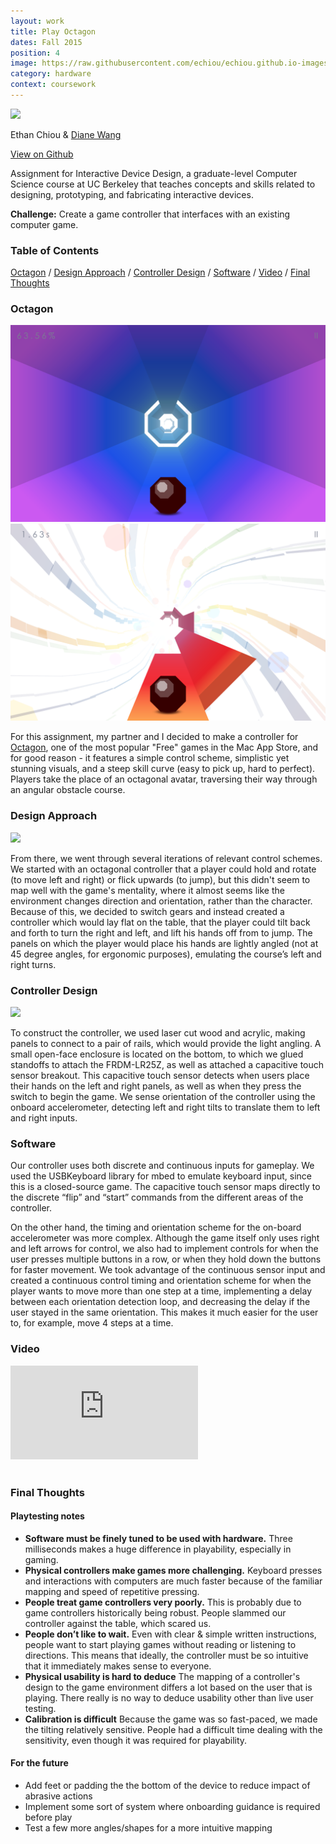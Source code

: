 ```yaml
---
layout: work
title: Play Octagon
dates: Fall 2015
position: 4
image: https://raw.githubusercontent.com/echiou/echiou.github.io-images/master/Work/IDD/Play-Octagon-1.jpg
category: hardware
context: coursework
---
```

![][octagon-1]

Ethan Chiou & [Diane Wang](http://diane.io)

<a href="https://github.com/dianecw/idd-play-octagon">View on Github <span class="fa fa-long-arrow-right"></span></a>

Assignment for Interactive Device Design, a graduate-level Computer Science course at UC Berkeley that teaches concepts and skills related to designing, prototyping, and fabricating interactive devices.

**Challenge:** Create a game controller that interfaces with an existing computer game.

### Table of Contents

[Octagon](#octagon)
/
[Design Approach](#design-approach)
/
[Controller Design](#controller-design)
/
[Software](#software)
/
[Video](#video)
/
[Final Thoughts](#final-thoughts)

### Octagon

<div class="double-photo">
  <img class="double-left" src="https://raw.githubusercontent.com/echiou/echiou.github.io-images/master/Work/IDD/Play-Octagon-4.png"><img class="double-right" src="https://raw.githubusercontent.com/echiou/echiou.github.io-images/master/Work/IDD/Play-Octagon-5.png">
</div>

For this assignment, my partner and I decided to make a controller for [Octagon](http://www.octagongame.com), one of the most popular "Free" games in the Mac App Store, and for good reason - it features a simple control scheme, simplistic yet stunning visuals, and a steep skill curve (easy to pick up, hard to perfect). Players take the place of an octagonal avatar, traversing their way through an angular obstacle course.

### Design Approach

![][octagon-3]

From there, we went through several iterations of relevant control schemes. We started with an octagonal controller that a player could hold and rotate (to move left and right) or flick upwards (to jump), but this didn't seem to map well with the game's mentality, where it almost seems like the environment changes direction and orientation, rather than the character. Because of this, we decided to switch gears and instead created a controller which would lay flat on the table, that the player could tilt back and forth to turn the right and left, and lift his hands off from to jump. The panels on which the player would place his hands are lightly angled (not at 45 degree angles, for ergonomic purposes), emulating the course’s left and right turns.

### Controller Design

![][octagon-2]

To construct the controller, we used laser cut wood and acrylic, making panels to connect to a pair of rails, which would provide the light angling. A small open-face enclosure is located on the bottom, to which we glued standoffs to attach the FRDM-LR25Z, as well as attached a capacitive touch sensor breakout. This capacitive touch sensor detects when users place their hands on the left and right panels, as well as when they press the switch to begin the game. We sense orientation of the controller using the onboard accelerometer, detecting left and right tilts to translate them to left and right inputs.

### Software

Our controller uses both discrete and continuous inputs for gameplay. We used the USBKeyboard library for mbed to emulate keyboard input, since this is a closed-source game. The capacitive touch sensor maps directly to the discrete “flip” and “start” commands from the different areas of the controller.

On the other hand, the timing and orientation scheme for the on-board accelerometer was more complex. Although the game itself only uses right and left arrows for control, we also had to implement controls for when the user presses multiple buttons in a row, or when they hold down the buttons for faster movement. We took advantage of the continuous sensor input and created a continuous control timing and orientation scheme for when the player wants to move more than one step at a time, implementing a delay between each orientation detection loop, and decreasing the delay if the user stayed in the same orientation. This makes it much easier for the user to, for example, move 4 steps at a time.

### Video

<div class="embed-video">
  <iframe src="https://www.youtube-nocookie.com/embed/tYkRtAXRfbg?rel=0&amp;autoplay=0&amp;showinfo=0&amp;vq=hd720" frameborder="0" allowfullscreen></iframe>
</div>
<br>

### Final Thoughts

#### Playtesting notes

- **Software must be finely tuned to be used with hardware.** Three milliseconds makes a huge difference in playability, especially in gaming.
- **Physical controllers make games more challenging.** Keyboard presses and interactions with computers are much faster because of the familiar mapping and speed of repetitive pressing.
- **People treat game controllers very poorly.** This is probably due to game controllers historically being robust. People slammed our controller against the table, which scared us.
- **People don’t like to wait.** Even with clear & simple written instructions, people want to start playing games without reading or listening to directions. This means that ideally, the controller must be so intuitive that it immediately makes sense to everyone.
- **Physical usability is hard to deduce** The mapping of a controller's design to the game environment differs a lot based on the user that is playing. There really is no way to deduce usability other than live user testing.
- **Calibration is difficult** Because the game was so fast-paced, we made the tilting relatively sensitive. People had a difficult time dealing with the sensitivity, even though it was required for playability.

#### For the future

- Add feet or padding the the bottom of the device to reduce impact of abrasive actions
- Implement some sort of system where onboarding guidance is required before play
- Test a few more angles/shapes for a more intuitive mapping

[octagon-1]: https://raw.githubusercontent.com/echiou/echiou.github.io-images/master/Work/IDD/Play-Octagon-1.jpg
[octagon-2]: https://raw.githubusercontent.com/echiou/echiou.github.io-images/master/Work/IDD/Play-Octagon-2.jpg
[octagon-3]: https://raw.githubusercontent.com/echiou/echiou.github.io-images/master/Work/IDD/Play-Octagon-3.jpg
